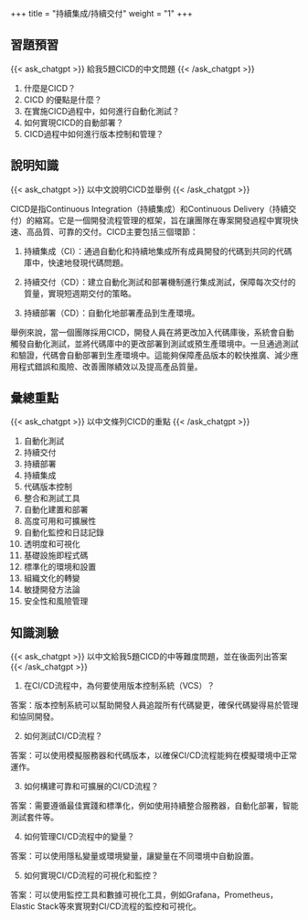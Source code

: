 +++
title = "持續集成/持續交付"
weight = "1"
+++
## 習題預習
{{< ask_chatgpt >}}
給我5題CICD的中文問題
{{< /ask_chatgpt >}}



1. 什麼是CICD？
2. CICD 的優點是什麼？
3. 在實施CICD過程中，如何進行自動化測試？
4. 如何實現CICD的自動部署？
5. CICD過程中如何進行版本控制和管理？   

## 說明知識
{{< ask_chatgpt >}}
以中文說明CICD並舉例
{{< /ask_chatgpt >}}



CICD是指Continuous Integration（持續集成）和Continuous Delivery（持續交付）的縮寫。它是一個開發流程管理的框架，旨在讓團隊在專案開發過程中實現快速、高品質、可靠的交付。CICD主要包括三個環節：

1. 持續集成（CI）：通過自動化和持續地集成所有成員開發的代碼到共同的代碼庫中，快速地發現代碼問題。

2. 持續交付（CD）：建立自動化測試和部署機制進行集成測試，保障每次交付的質量，實現短週期交付的策略。

3. 持續部署（CD）：自動化地部署產品到生產環境。

舉例來說，當一個團隊採用CICD，開發人員在將更改加入代碼庫後，系統會自動觸發自動化測試，並將代碼庫中的更改部署到測試或預生產環境中。一旦通過測試和驗證，代碼會自動部署到生產環境中。這能夠保障產品版本的較快推廣、減少應用程式錯誤和風險、改善團隊績效以及提高產品質量。   

## 彙總重點
{{< ask_chatgpt >}}
以中文條列CICD的重點
{{< /ask_chatgpt >}}



1. 自動化測試
2. 持續交付
3. 持續部署
4. 持續集成
5. 代碼版本控制
6. 整合和測試工具
7. 自動化建置和部署
8. 高度可用和可擴展性
9. 自動化監控和日誌記錄
10. 透明度和可視化
11. 基礎設施即程式碼
12. 標準化的環境和設置
13. 組織文化的轉變
14. 敏捷開發方法論
15. 安全性和風險管理   

## 知識測驗
{{< ask_chatgpt >}}
以中文給我5題CICD的中等難度問題，並在後面列出答案
{{< /ask_chatgpt >}}



1. 在CI/CD流程中，為何要使用版本控制系統（VCS）？

答案：版本控制系統可以幫助開發人員追蹤所有代碼變更，確保代碼變得易於管理和協同開發。

2. 如何測試CI/CD流程？

答案：可以使用模擬服務器和代碼版本，以確保CI/CD流程能夠在模擬環境中正常運作。

3. 如何構建可靠和可擴展的CI/CD流程？

答案：需要遵循最佳實踐和標準化，例如使用持續整合服務器，自動化部署，智能測試套件等。

4. 如何管理CI/CD流程中的變量？

答案：可以使用隱私變量或環境變量，讓變量在不同環境中自動設置。

5. 如何實現CI/CD流程的可視化和監控？

答案：可以使用監控工具和數據可視化工具，例如Grafana，Prometheus，Elastic Stack等來實現對CI/CD流程的監控和可視化。   

